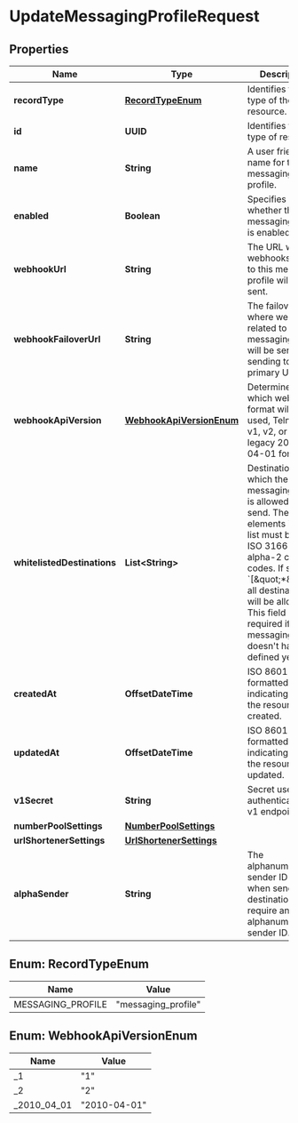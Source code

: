 

# UpdateMessagingProfileRequest


## Properties

| Name | Type | Description | Notes |
|------------ | ------------- | ------------- | -------------|
|**recordType** | [**RecordTypeEnum**](#RecordTypeEnum) | Identifies the type of the resource. |  [optional] [readonly] |
|**id** | **UUID** | Identifies the type of resource. |  [optional] [readonly] |
|**name** | **String** | A user friendly name for the messaging profile. |  [optional] |
|**enabled** | **Boolean** | Specifies whether the messaging profile is enabled or not. |  [optional] |
|**webhookUrl** | **String** | The URL where webhooks related to this messaging profile will be sent. |  [optional] |
|**webhookFailoverUrl** | **String** | The failover URL where webhooks related to this messaging profile will be sent if sending to the primary URL fails. |  [optional] |
|**webhookApiVersion** | [**WebhookApiVersionEnum**](#WebhookApiVersionEnum) | Determines which webhook format will be used, Telnyx API v1, v2, or a legacy 2010-04-01 format. |  [optional] |
|**whitelistedDestinations** | **List&lt;String&gt;** | Destinations to which the messaging profile is allowed to send. The elements in the list must be valid ISO 3166-1 alpha-2 country codes. If set to &#x60;[\&quot;*\&quot;]&#x60;, all destinations will be allowed.  This field is required if the messaging profile doesn&#39;t have it defined yet. |  [optional] |
|**createdAt** | **OffsetDateTime** | ISO 8601 formatted date indicating when the resource was created. |  [optional] [readonly] |
|**updatedAt** | **OffsetDateTime** | ISO 8601 formatted date indicating when the resource was updated. |  [optional] [readonly] |
|**v1Secret** | **String** | Secret used to authenticate with v1 endpoints. |  [optional] |
|**numberPoolSettings** | [**NumberPoolSettings**](NumberPoolSettings.md) |  |  [optional] |
|**urlShortenerSettings** | [**UrlShortenerSettings**](UrlShortenerSettings.md) |  |  [optional] |
|**alphaSender** | **String** | The alphanumeric sender ID to use when sending to destinations that require an alphanumeric sender ID. |  [optional] |



## Enum: RecordTypeEnum

| Name | Value |
|---- | -----|
| MESSAGING_PROFILE | &quot;messaging_profile&quot; |



## Enum: WebhookApiVersionEnum

| Name | Value |
|---- | -----|
| _1 | &quot;1&quot; |
| _2 | &quot;2&quot; |
| _2010_04_01 | &quot;2010-04-01&quot; |



